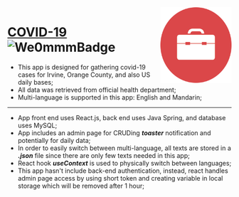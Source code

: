 <img src="./favicon.ico" align="right" width="160px" height="170px"/>

# [COVID-19](http://52.197.136.58:3005/) ![We0mmmBadge](https://img.shields.io/badge/-We0mmm-blue?logo=visual-studio-code)

* This app is designed for gathering covid-19 cases for Irvine, Orange County, and also US daily bases;
* All data was retrieved from official health department;
* Multi-language is supported in this app: English and Mandarin;
---
* App front end uses React.js, back end uses Java Spring, and database uses MySQL;
* App includes an admin page for CRUDing ***toaster*** notification and potentially for daily data;
* In order to easily switch between multi-language, all texts are stored in a ***.json*** file since there are only few texts needed in this app; 
* React hook ***useContext*** is used to physically switch between languages;
* This app hasn't include back-end authentication, instead, react handles admin page access by using short token and creating variable in local storage which will be removed after 1 hour;